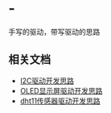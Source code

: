 # -
手写的驱动，带写驱动的思路
## 相关文档

- [I2C驱动开发思路](./i2c/i2c.md)
- [OLED显示屏驱动开发思路](./oled/oled.md)
- [dht11传感器驱动开发思路](./dht11/dht11.md)
